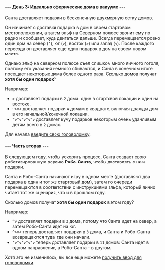 #### --- День 3: Идеально сферические дома в вакууме ---

Санта доставляет подарки в бесконечную двухмерную сетку домов.

Он начинает с доставки подарка в дом в своем стартовом местоположении, а затем эльф на Северном полюсе звонит ему по радио и сообщает, куда двигаться дальше. Всегда перемещается ровно один дом на север (`^`), юг (`v`), восток (`>`) или запад (`<`). После каждого переезда он доставляет еще один подарок в дом на своем новом месте.

Однако эльф на северном полюсе съел слишком много яичного гоголя, поэтому его указания немного сбиваются, и Санта в конечном итоге посещает некоторые дома более одного раза. Сколько домов получат **хотя бы один подарок**?

Например:

* `>` доставляет подарки в `2` дома: один в стартовой локации и один на востоке.
* `^>v<` доставляет подарки `4` домам в квадрате, включая дважды дом в его начальной/конечной локации.
* `^v^v^v^v^v` доставляет кучу подарков некоторым очень удачливым детям всего в `2` домах.

Для начала [введите свою головоломку](https://adventofcode.com/2015/day/3/input).

#### --- Часть вторая ---

В следующем году, чтобы ускорить процесс, Санта создает свою роботизированную версию **Робо-Санта**, чтобы доставлять с ним подарки.

Санта и Робо-Санта начинают игру в одном месте (доставляют два подарка в один и тот же стартовый дом), затем по очереди перемещаются в соответствии с инструкциями эльфа, который яично читает тот же сценарий, что и в прошлом году.

Сколько домов получат **хотя бы один подарок** в этом году?

Например:

* `^v` доставляет подарки в `3` дома, потому что Санта идет на север, а затем Робо-Санта идет на юг.
* `^>v<` теперь доставляет подарки в `3` дома, и Санта и Робо-Санта возвращаются туда, где они начали.
* `^v^v^v^v^v` теперь доставляет подарки в `11` домов: Санта идет в одном направлении, а Робо-Санта - в другом.

Хотя это не изменилось, вы все еще можете [получить ввод для головоломки](https://adventofcode.com/2015/day/3/input).